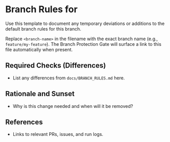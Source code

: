 # Branch Rules for <branch-name>

Use this template to document any temporary deviations or additions to the default branch rules for this branch.

Replace `<branch-name>` in the filename with the exact branch name (e.g., `feature/my-feature`). The Branch Protection Gate will surface a link to this file automatically when present.

## Required Checks (Differences)

- List any differences from `docs/BRANCH_RULES.md` here.

## Rationale and Sunset

- Why is this change needed and when will it be removed?

## References

- Links to relevant PRs, issues, and run logs.
